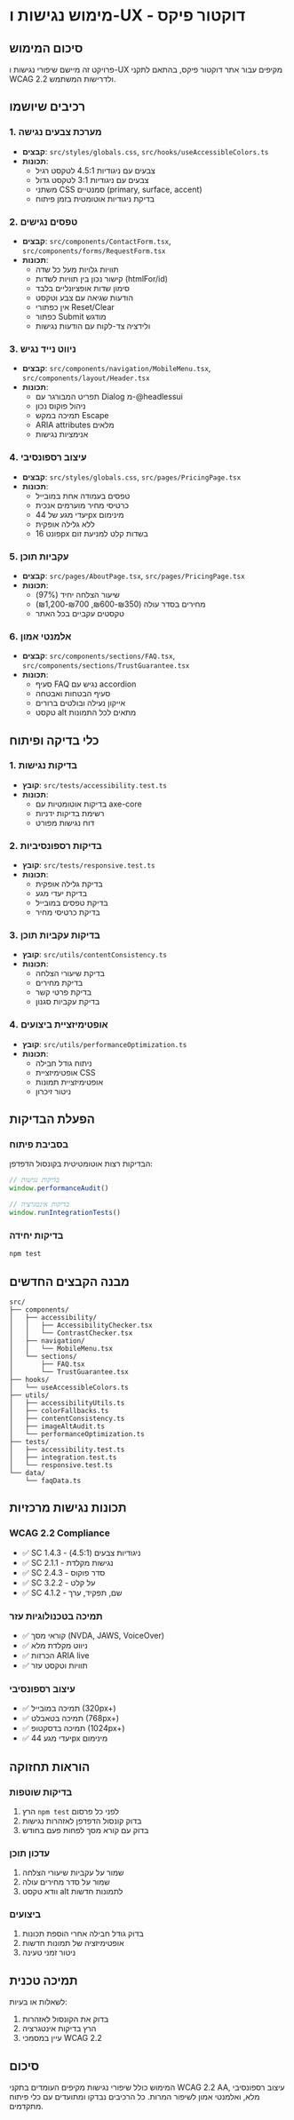# מימוש נגישות ו-UX - דוקטור פיקס

## סיכום המימוש

פרויקט זה מיישם שיפורי נגישות ו-UX מקיפים עבור אתר דוקטור פיקס, בהתאם לתקני WCAG 2.2 ולדרישות המשתמש.

## רכיבים שיושמו

### 1. מערכת צבעים נגישה
- **קבצים**: `src/styles/globals.css`, `src/hooks/useAccessibleColors.ts`
- **תכונות**:
  - צבעים עם ניגודיות 4.5:1 לטקסט רגיל
  - צבעים עם ניגודיות 3:1 לטקסט גדול
  - משתני CSS סמנטיים (primary, surface, accent)
  - בדיקת ניגודיות אוטומטית בזמן פיתוח

### 2. טפסים נגישים
- **קבצים**: `src/components/ContactForm.tsx`, `src/components/forms/RequestForm.tsx`
- **תכונות**:
  - תוויות גלויות מעל כל שדה
  - קישור נכון בין תוויות לשדות (htmlFor/id)
  - סימון שדות אופציונליים בלבד
  - הודעות שגיאה עם צבע וטקסט
  - אין כפתורי Reset/Clear
  - כפתור Submit מודגש
  - ולידציה צד-לקוח עם הודעות נגישות

### 3. ניווט נייד נגיש
- **קבצים**: `src/components/navigation/MobileMenu.tsx`, `src/components/layout/Header.tsx`
- **תכונות**:
  - תפריט המבורגר עם Dialog מ-@headlessui
  - ניהול פוקוס נכון
  - תמיכה במקש Escape
  - ARIA attributes מלאים
  - אנימציות נגישות

### 4. עיצוב רספונסיבי
- **קבצים**: `src/styles/globals.css`, `src/pages/PricingPage.tsx`
- **תכונות**:
  - טפסים בעמודה אחת במובייל
  - כרטיסי מחיר מוערמים אנכית
  - יעדי מגע של 44px מינימום
  - ללא גלילה אופקית
  - פונט 16px בשדות קלט למניעת זום

### 5. עקביות תוכן
- **קבצים**: `src/pages/AboutPage.tsx`, `src/pages/PricingPage.tsx`
- **תכונות**:
  - שיעור הצלחה יחיד (97%)
  - מחירים בסדר עולה (₪350-₪600, ₪700-₪1,200)
  - טקסטים עקביים בכל האתר

### 6. אלמנטי אמון
- **קבצים**: `src/components/sections/FAQ.tsx`, `src/components/sections/TrustGuarantee.tsx`
- **תכונות**:
  - סעיף FAQ נגיש עם accordion
  - סעיף הבטחות ואבטחה
  - אייקון נעילה ובולטים ברורים
  - טקסט alt מתאים לכל התמונות

## כלי בדיקה ופיתוח

### 1. בדיקות נגישות
- **קובץ**: `src/tests/accessibility.test.ts`
- **תכונות**:
  - בדיקות אוטומטיות עם axe-core
  - רשימת בדיקות ידניות
  - דוח נגישות מפורט

### 2. בדיקות רספונסיביות
- **קובץ**: `src/tests/responsive.test.ts`
- **תכונות**:
  - בדיקת גלילה אופקית
  - בדיקת יעדי מגע
  - בדיקת טפסים במובייל
  - בדיקת כרטיסי מחיר

### 3. בדיקות עקביות תוכן
- **קובץ**: `src/utils/contentConsistency.ts`
- **תכונות**:
  - בדיקת שיעורי הצלחה
  - בדיקת מחירים
  - בדיקת פרטי קשר
  - בדיקת עקביות סגנון

### 4. אופטימיזציית ביצועים
- **קובץ**: `src/utils/performanceOptimization.ts`
- **תכונות**:
  - ניתוח גודל חבילה
  - אופטימיזציית CSS
  - אופטימיזציית תמונות
  - ניטור זיכרון

## הפעלת הבדיקות

### בסביבת פיתוח
הבדיקות רצות אוטומטיטית בקונסול הדפדפן:

```javascript
// בדיקות נגישות
window.performanceAudit()

// בדיקות אינטגרציה
window.runIntegrationTests()
```

### בדיקות יחידה
```bash
npm test
```

## מבנה הקבצים החדשים

```
src/
├── components/
│   ├── accessibility/
│   │   ├── AccessibilityChecker.tsx
│   │   └── ContrastChecker.tsx
│   ├── navigation/
│   │   └── MobileMenu.tsx
│   └── sections/
│       ├── FAQ.tsx
│       └── TrustGuarantee.tsx
├── hooks/
│   └── useAccessibleColors.ts
├── utils/
│   ├── accessibilityUtils.ts
│   ├── colorFallbacks.ts
│   ├── contentConsistency.ts
│   ├── imageAltAudit.ts
│   └── performanceOptimization.ts
├── tests/
│   ├── accessibility.test.ts
│   ├── integration.test.ts
│   └── responsive.test.ts
└── data/
    └── faqData.ts
```

## תכונות נגישות מרכזיות

### WCAG 2.2 Compliance
- ✅ SC 1.4.3 - ניגודיות צבעים (4.5:1)
- ✅ SC 2.1.1 - נגישות מקלדת
- ✅ SC 2.4.3 - סדר פוקוס
- ✅ SC 3.2.2 - על קלט
- ✅ SC 4.1.2 - שם, תפקיד, ערך

### תמיכה בטכנולוגיות עזר
- ✅ קוראי מסך (NVDA, JAWS, VoiceOver)
- ✅ ניווט מקלדת מלא
- ✅ הכרזות ARIA live
- ✅ תוויות וטקסט עזר

### עיצוב רספונסיבי
- ✅ תמיכה במובייל (320px+)
- ✅ תמיכה בטאבלט (768px+)
- ✅ תמיכה בדסקטופ (1024px+)
- ✅ יעדי מגע 44px מינימום

## הוראות תחזוקה

### בדיקות שוטפות
1. הרץ `npm test` לפני כל פרסום
2. בדוק קונסול הדפדפן לאזהרות נגישות
3. בדוק עם קורא מסך לפחות פעם בחודש

### עדכון תוכן
1. שמור על עקביות שיעורי הצלחה
2. שמור על סדר מחירים עולה
3. וודא טקסט alt לתמונות חדשות

### ביצועים
1. בדוק גודל חבילה אחרי הוספת תכונות
2. אופטימיזציה של תמונות חדשות
3. ניטור זמני טעינה

## תמיכה טכנית

לשאלות או בעיות:
1. בדוק את הקונסול לאזהרות
2. הרץ בדיקות אינטגרציה
3. עיין במסמכי WCAG 2.2

## סיכום

המימוש כולל שיפורי נגישות מקיפים העומדים בתקני WCAG 2.2 AA, עיצוב רספונסיבי מלא, ואלמנטי אמון לשיפור המרות. כל הרכיבים נבדקו ומתועדים עם כלי פיתוח מתקדמים.